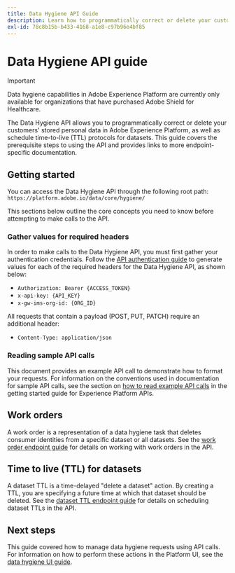 ```yaml
---
title: Data Hygiene API Guide
description: Learn how to programmatically correct or delete your customers' stored personal data in Adobe Experience Platform.
exl-id: 78c8b15b-b433-4168-a1e8-c97b96e4bf85
---
```

# Data Hygiene API guide

>[!IMPORTANT]
>
>Data hygiene capabilities in Adobe Experience Platform are currently only available for organizations that have purchased Adobe Shield for Healthcare.

The Data Hygiene API allows you to programmatically correct or delete your customers' stored personal data in Adobe Experience Platform, as well as schedule time-to-live (TTL) protocols for datasets. This guide covers the prerequisite steps to using the API and provides links to more endpoint-specific documentation.

## Getting started

You can access the Data Hygiene API through the following root path: `https://platform.adobe.io/data/core/hygiene/`

This sections below outline the core concepts you need to know before attempting to make calls to the API.

### Gather values for required headers

In order to make calls to the Data Hygiene API, you must first gather your authentication credentials. Follow the [API authentication guide](../../landing/api-authentication.md) to generate values for each of the required headers for the Data Hygiene API, as shown below:

* `Authorization: Bearer {ACCESS_TOKEN}`
* `x-api-key: {API_KEY}`
* `x-gw-ims-org-id: {ORG_ID}`

All requests that contain a payload (POST, PUT, PATCH) require an additional header:

* `Content-Type: application/json`

### Reading sample API calls

This document provides an example API call to demonstrate how to format your requests. For information on the conventions used in documentation for sample API calls, see the section on [how to read example API calls](../../landing/api-guide.md#sample-api) in the getting started guide for Experience Platform APIs.

## Work orders

A work order is a representation of a data hygiene task that deletes consumer identities from a specific dataset or all datasets. See the [work order endpoint guide](./workorder.md) for details on working with work orders in the API.

## Time to live (TTL) for datasets

A dataset TTL is a time-delayed "delete a dataset" action. By creating a TTL, you are specifying a future time at which that dataset should be deleted. See the [dataset TTL endpoint guide](./ttl.md) for details on scheduling dataset TTLs in the API.

## Next steps

This guide covered how to manage data hygiene requests using API calls. For information on how to perform these actions in the Platform UI, see the [data hygiene UI guide](../ui/overview.md).
